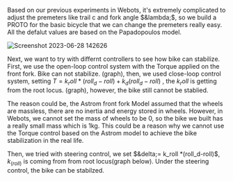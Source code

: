 Based on our previous experiments in Webots, it's extremely complicated to adjust the premeters like trail c and fork angle $&lambda;$, so we build a PROTO for the basic bicycle that we can change the premeters really easy. All the defalut values are based on the Papadopoulos model.



![Screenshot 2023-06-28 142626](https://github.com/wenjia123/Bicycle_robot/assets/97308209/474cf359-0828-4b3d-922e-3e29746008ba)

Next, we want to try with differnt controllers to see how bike can stabilize. First, we use the open-loop control system with the Torque applied on the front fork. Bike can not stabilize. (graph), then, we used close-loop control system, setting $T=k_roll*(roll_d-roll)+k_d(roll_d-roll)$ , the $k_roll$ is getting from the root locus. (graph), however, the bike still cannot be stablied. 

The reason could be, the Astrom front fork Model assumed that the wheels are massless, there are no inertia and energy stored in wheels. However, in Webots, we cannot set the mass of wheels to be 0, so the bike we built has a really small mass which is 1kg. This could be a reason why we cannot use the Torque control based on the Astrom model to achieve the bike stabilization in the real life.


Then, we tried with steering control, we set $&delta;= k_roll *(roll_d-roll)$, $k_(roll)$ is coming from from root locus(graph below). Under the steering control, the bike can be stabilzed. 

